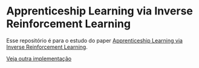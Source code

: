 # Apprenticeship Learning via Inverse Reinforcement Learning

Esse repositório é para o estudo do paper [Apprenticeship Learning via Inverse Reinforcement Learning](https://ai.stanford.edu/~ang/papers/icml04-apprentice.pdf).

[Veja outra implementação](https://github.com/rhklite/apprenticeship_inverse_RL?tab=readme-ov-file#readme)
